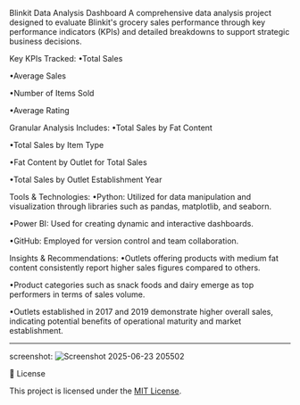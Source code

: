
Blinkit Data Analysis Dashboard
A comprehensive data analysis project designed to evaluate Blinkit's grocery sales performance through key performance indicators (KPIs) and detailed breakdowns to support strategic business decisions.

Key KPIs Tracked:
•Total Sales

•Average Sales

•Number of Items Sold

•Average Rating

Granular Analysis Includes:
•Total Sales by Fat Content

•Total Sales by Item Type

•Fat Content by Outlet for Total Sales

•Total Sales by Outlet Establishment Year

Tools & Technologies:
•Python: Utilized for data manipulation and visualization through libraries such as pandas, matplotlib, and seaborn.

•Power BI: Used for creating dynamic and interactive dashboards.

•GitHub: Employed for version control and team collaboration.

Insights & Recommendations:
•Outlets offering products with medium fat content consistently report higher sales figures compared to others.

•Product categories such as snack foods and dairy emerge as top performers in terms of sales volume.

•Outlets established in 2017 and 2019 demonstrate higher overall sales, indicating potential benefits of operational maturity and market establishment.


---
screenshot:
![Screenshot 2025-06-23 205502](https://github.com/user-attachments/assets/4b9a221f-6709-47fa-a839-4ca865ddbe35)

📃 License

This project is licensed under the [MIT License](LICENSE).

